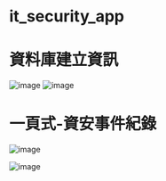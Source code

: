 # it_security_app

# 資料庫建立資訊<br>
![image](https://github.com/user-attachments/assets/76e6e6a3-4554-4f70-8ca2-fd8e71f6d95e)
![image](https://github.com/user-attachments/assets/eb0fbe64-9b68-41d0-acc3-e70f18d0288f)

# 一頁式-資安事件紀錄<br>
![image](https://github.com/user-attachments/assets/459f0aaa-ec56-458b-9cc4-bac2eb71d5cd)

![image](https://github.com/user-attachments/assets/954e8ff2-0ae6-434b-95b4-05d30eb542c4)



